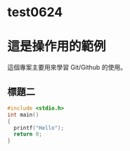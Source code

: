 # test0624
# 這是操作用的範例

這個專案主要用來學習 Git/Github 的使用。

## 標題二
```c
#include <stdio.h>
int main()
{
  printf("Hello");
  return 0;
}
```
